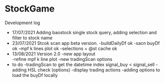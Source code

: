# StockGame

Development log
* 17/07/2021 Adding baostock single stock query, adding selection and filter to stock name
* 23/07/2021 Stcok scan app beta version. 
	-buildDailyDf  ok
	-sacn buyDf    ok
	-mpf k lines plot ok
	-selections + @st cache ok
* 13/08/2021 Version 2.0
	-new app layout 	
	-refine mpf k line plot
	-new tradingScan options
* to do
	-tradingScan to get the datetime index signal_buy < signal_sell
	-adding HSL check (options)
	-display trading actions
	-adding options to load the buyDf locally
